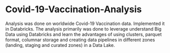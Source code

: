 # Covid-19-Vaccination-Analysis
Analysis was done on worldwide Covid-19 Vaccination data. Implemented it in Databricks.
The analysis primarily was done to leverage understand Big Data using Databricks and learn the advantages of using clusters, parquet format, columnar storage and creating data pipelines in different zones (landing, staging and curated zones) in a Data Lake.
